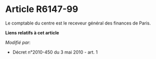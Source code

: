 # Article R6147-99

Le comptable du centre est le receveur général des finances de Paris.

**Liens relatifs à cet article**

_Modifié par_:

  - Décret n°2010-450 du 3 mai 2010 - art. 1

